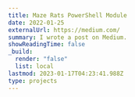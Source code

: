 ```yaml
---
title: Maze Rats PowerShell Module
date: 2022-01-25
externalUrl: https://medium.com/
summary: I wrote a post on Medium.
showReadingTime: false
_build:
  render: "false"
  list: local
lastmod: 2023-01-17T04:23:41.988Z
type: projects
---
```

